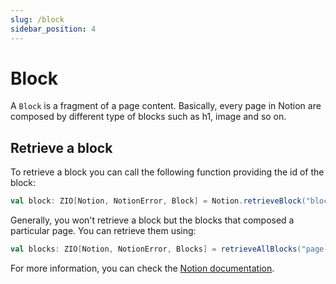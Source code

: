 ```yaml
---
slug: /block
sidebar_position: 4
---
```


# Block

A `Block` is a fragment of a page content. Basically, every page in Notion are composed by different type of blocks such
as h1, image and so on.

## Retrieve a block

To retrieve a block you can call the following function providing the id of the block:

```scala
val block: ZIO[Notion, NotionError, Block] = Notion.retrieveBlock("block-id")
```

Generally, you won't retrieve a block but the blocks that composed a particular page. You can retrieve them using:

```scala
val blocks: ZIO[Notion, NotionError, Blocks] = retrieveAllBlocks("page-id")
```

For more information, you can check the [Notion documentation](https://developers.notion.com/reference/retrieve-a-block).

